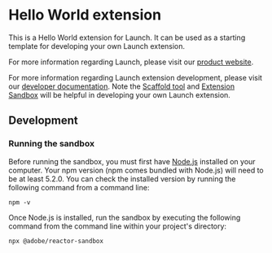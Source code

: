 # Hello World extension

This is a Hello World extension for Launch. It can be used as a starting template for developing your own Launch extension.

For more information regarding Launch, please visit our [product website](http://www.adobe.com/enterprise/cloud-platform/launch.html).

For more information regarding Launch extension development, please visit our [developer documentation](http://developer.adobelaunch.com/guides/extensions/). Note the [Scaffold tool](https://www.npmjs.com/package/@adobe/reactor-scaffold) and [Extension Sandbox](https://www.npmjs.com/package/@adobe/reactor-sandbox) will be helpful in developing your own Launch extension.

## Development

### Running the sandbox
Before running the sandbox, you must first have [Node.js](https://nodejs.org/en/) installed on your computer. Your npm version (npm comes bundled with Node.js) will need to be at least 5.2.0. You can check the installed version by running the following command from a command line:

```
npm -v
```

Once Node.js is installed, run the sandbox by executing the following command from the command line within your project's directory:

```
npx @adobe/reactor-sandbox
```
